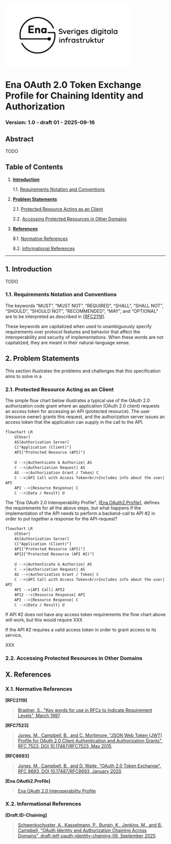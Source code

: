 ![Logo](images/ena-logo.png)

# Ena OAuth 2.0 Token Exchange Profile for Chaining Identity and Authorization

### Version: 1.0 - draft 01 - 2025-09-16

## Abstract

TODO


## Table of Contents

1. [**Introduction**](#introduction)

    1.1. [Requirements Notation and Conventions](#requirements-notation-and-conventions)

2. [**Problem Statements**](#problem-statements)

    2.1. [Protected Resource Acting as an Client](#protected-resource-acting-as-an-client)

    2.2. [Accessing Protected Resources in Other Domains](#accessing-protected-resources-in-other-domains)

8. [**References**](#references)

    8.1. [Normative References](#normative-references)

    8.2. [Informational References](#informational-references)


----
    
<a name="introduction"></a>
## 1. Introduction

TODO

<a name="requirements-notation-and-conventions"></a>
### 1.1. Requirements Notation and Conventions

The keywords “MUST”, “MUST NOT”, “REQUIRED”, “SHALL”, “SHALL NOT”, “SHOULD”, “SHOULD NOT”, “RECOMMENDED”, “MAY”, and “OPTIONAL” are to be interpreted as described in \[[RFC2119](#rfc2119)\].

These keywords are capitalized when used to unambiguously specify requirements over protocol features and behavior that affect the interoperability and security of implementations. When these words are not capitalized, they are meant in their natural-language sense.

<a name="problem-statements"></a>
## 2. Problem Statements

This section illustrates the problems and challenges that this specification aims to solve in a 

<a name="protected-resource-acting-as-an-client"></a>
### 2.1. Protected Resource Acting as an Client

The simple flow chart below illustrates a typical use of the OAuth 2.0 authorization code grant where an application (OAuth 2.0 client) requests an access token for accessing an API (protected resource). The user (resource owner) grants this request, and the authorization server issues an access token that the application can supply in the call to the API.

```mermaid
flowchart LR
    U[User]
    AS[Authorization Server]
    C["Application (Client)"]
    API["Protected Resource (API)"]

    U -->|Authenticate & Authorize| AS
    C -->|Authorization Request| AS
    AS -->|Authorization Grant / Token| C
    C -->|API Call with Access Token<br/>Includes info about the user| API
    API -->|Resource Response| C
    C -->|Data / Result| U
```

The "Ena OAuth 2.0 Interoperability Profile", \[[Ena.OAuth2.Profile](#ena-oauth2-profile)\], defines the requirements for all the above steps, but what happens if the implementation of the API needs to perform a backend-call to API #2 in order to put together a response for the API-request? 

```mermaid
flowchart LR
    U[User]
    AS[Authorization Server]
    C["Application (Client)"]
    API["Protected Resource (API)"]
    API2["Protected Resource (API #2)"]

    U -->|Authenticate & Authorize| AS
    C -->|Authorization Request| AS
    AS -->|Authorization Grant / Token| C
    C -->|API Call with Access Token<br/>Includes info about the user| API
    API -->|API Call| API2
    API2 -->|Resource Response| API
    API -->|Resource Response| C
    C -->|Data / Result| U
```

If API #2 does not have any access token requirements the flow chart above will work, but this would require XXX


If the API #2 requires a valid access token in order to grant access to its service, 

XXX 


<a name="accessing-protected-resources-in-other-domains"></a>
### 2.2. Accessing Protected Resources in Other Domains

<a name="references"></a>
## X. References

<a name="normative-references"></a>
### X.1. Normative References

<a name="rfc2119"></a>
**\[RFC2119\]**
> [Bradner, S., "Key words for use in RFCs to Indicate Requirement Levels", March 1997](https://www.ietf.org/rfc/rfc2119.txt).

<a name="rfc7523"></a>
**\[RFC7523\]**
> [Jones, M., Campbell, B., and C. Mortimore, "JSON Web Token (JWT) Profile for OAuth 2.0 Client Authentication and Authorization Grants", RFC 7523, DOI 10.17487/RFC7523, May 2015](https://datatracker.ietf.org/doc/html/rfc7523).

<a name="rfc8693"></a>
**\[RFC8693\]**
> [Jones, M., Campbell, B., and D. Waite, "OAuth 2.0 Token Exchange", RFC 8693, DOI 10.17487/RFC8693, January 2020](https://www.rfc-editor.org/info/rfc8693).

<a name="ena-oauth2-profile"></a>
**\[Ena.OAuth2.Profile\]**
> [Ena OAuth 2.0 Interoperability Profile](https://github.com/ena-infrastructure/specifications/blob/main/ena-oauth2-profile.md)

<a name="informational-references"></a>
### X.2. Informational References

<a name="draft-id-chaining"></a>
**\[Draft.ID-Chaining\]**
> [Schwenkschuster, A., Kasselmann, P., Burgin, K., Jenkins, M., and B. Campbell, "OAuth Identity and Authorization Chaining Across Domains", draft-ietf-oauth-identity-chaining-06, September 2025](https://www.ietf.org/archive/id/draft-ietf-oauth-identity-chaining-06.html).